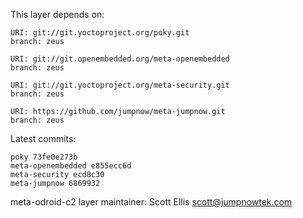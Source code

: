 This layer depends on:

    URI: git://git.yoctoproject.org/poky.git
    branch: zeus

    URI: git://git.openembedded.org/meta-openembedded
    branch: zeus

    URI: git://git.yoctoproject.org/meta-security.git
    branch: zeus

    URI: https://github.com/jumpnow/meta-jumpnow.git
    branch: zeus

Latest commits:

    poky 73fe0e273b
    meta-openembedded e855ecc6d
    meta-security ecd8c30
    meta-jumpnow 6869932

meta-odroid-c2 layer maintainer: Scott Ellis <scott@jumpnowtek.com>
